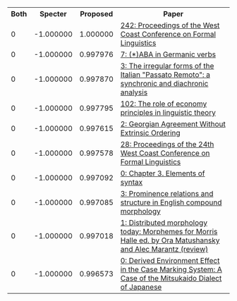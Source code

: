 <html><table><tr>
<th>Both</th>
<th>Specter</th>
<th>Proposed</th>
<th>Paper</th>
</tr>
<tr>
<td>0</td>
<td>-1.000000</td>
<td>1.000000</td>
<td><a href="https://www.semanticscholar.org/paper/4944bf778c2f1dd67074ad9a24e437205652d3b6">242: Proceedings of the West Coast Conference on Formal Linguistics</a></td>
</tr>
<tr>
<td>0</td>
<td>-1.000000</td>
<td>0.997976</td>
<td><a href="https://www.semanticscholar.org/paper/c62318a6e6eee048ebf2f3b3e36e4988ddba28b3">7: (*)ABA in Germanic verbs</a></td>
</tr>
<tr>
<td>0</td>
<td>-1.000000</td>
<td>0.997870</td>
<td><a href="https://www.semanticscholar.org/paper/307ffeeb3adef8fb9bb9cc1ce28711b6bf7020fd">3: The irregular forms of the Italian "Passato Remoto": a synchronic and diachronic analysis</a></td>
</tr>
<tr>
<td>0</td>
<td>-1.000000</td>
<td>0.997795</td>
<td><a href="https://www.semanticscholar.org/paper/31906a76858a1f278928df571d81e6731bc219d9">102: The role of economy principles in linguistic theory</a></td>
</tr>
<tr>
<td>0</td>
<td>-1.000000</td>
<td>0.997615</td>
<td><a href="https://www.semanticscholar.org/paper/ce19a2a55d087968686ecabe485edbd4f909aee4">2: Georgian Agreement Without Extrinsic Ordering</a></td>
</tr>
<tr>
<td>0</td>
<td>-1.000000</td>
<td>0.997578</td>
<td><a href="https://www.semanticscholar.org/paper/053ba9f981bfa831d525f43c192b4dec4a05ef53">28: Proceedings of the 24th West Coast Conference on Formal Linguistics</a></td>
</tr>
<tr>
<td>0</td>
<td>-1.000000</td>
<td>0.997092</td>
<td><a href="https://www.semanticscholar.org/paper/f5114db19ffd57070bea56ce9d2f70d7b5a4f1ad">0: Chapter 3. Elements of syntax</a></td>
</tr>
<tr>
<td>0</td>
<td>-1.000000</td>
<td>0.997085</td>
<td><a href="https://www.semanticscholar.org/paper/6db345d1c5cfb5533c5cece8255d9a672402a784">3: Prominence relations and structure in English compound morphology</a></td>
</tr>
<tr>
<td>0</td>
<td>-1.000000</td>
<td>0.997018</td>
<td><a href="https://www.semanticscholar.org/paper/22ba48d56d71fb39f8f2b45d2c37902f4c8ea8a3">1: Distributed morphology today: Morphemes for Morris Halle ed. by Ora Matushansky and Alec Marantz (review)</a></td>
</tr>
<tr>
<td>0</td>
<td>-1.000000</td>
<td>0.996573</td>
<td><a href="https://www.semanticscholar.org/paper/ebc297842c019ed6ef02ce4e02a47dac511f6c96">0: Derived Environment Effect in the Case Marking System: A Case of the Mitsukaido Dialect of Japanese</a></td>
</tr>
</table></html>
